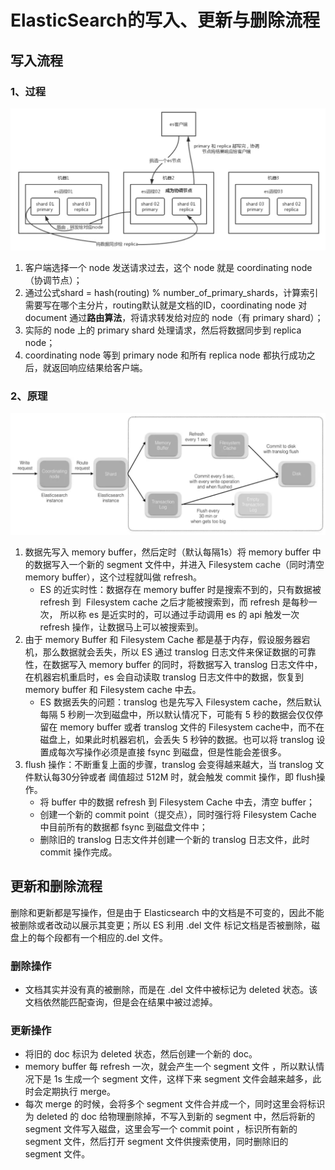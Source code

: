 # ElasticSearch的写入、更新与删除流程

## 写入流程

### 1、过程

![image.png](../assets/es-write-process.png)

1. 客户端选择一个 node 发送请求过去，这个 node 就是 coordinating node （协调节点）；
2. 通过公式shard = hash(routing) % number_of_primary_shards，计算索引需要写在哪个主分片，routing默认就是文档的ID，coordinating node 对 document 通过**路由算法**，将请求转发给对应的 node（有 primary shard）；
3. 实际的 node 上的 primary shard 处理请求，然后将数据同步到 replica node；
4. coordinating node 等到 primary node 和所有 replica node 都执行成功之后，就返回响应结果给客户端。

### 2、原理

![image.png](../assets/es-write-process-cache-fs-sync.png)

1. 数据先写入 memory buffer，然后定时（默认每隔1s）将 memory buffer 中的数据写入一个新的 segment 文件中，并进入 Filesystem cache（同时清空 memory buffer），这个过程就叫做 refresh。
    - ES 的近实时性：数据存在 memory buffer 时是搜索不到的，只有数据被 refresh 到  Filesystem cache 之后才能被搜索到，而 refresh 是每秒一次， 所以称 es 是近实时的，可以通过手动调用 es 的 api 触发一次 refresh 操作，让数据马上可以被搜索到。
1. 由于 memory Buffer 和 Filesystem Cache 都是基于内存，假设服务器宕机，那么数据就会丢失，所以 ES 通过 translog 日志文件来保证数据的可靠性，在数据写入 memory buffer 的同时，将数据写入 translog 日志文件中，在机器宕机重启时，es 会自动读取 translog 日志文件中的数据，恢复到 memory buffer 和 Filesystem cache 中去。
    - ES 数据丢失的问题：translog 也是先写入 Filesystem cache，然后默认每隔 5 秒刷一次到磁盘中，所以默认情况下，可能有 5 秒的数据会仅仅停留在 memory buffer 或者 translog 文件的 Filesystem cache中，而不在磁盘上，如果此时机器宕机，会丢失 5 秒钟的数据。也可以将 translog 设置成每次写操作必须是直接 fsync 到磁盘，但是性能会差很多。
1. flush 操作：不断重复上面的步骤，translog 会变得越来越大，当 translog 文件默认每30分钟或者 阈值超过 512M 时，就会触发 commit 操作，即 flush操作。
    - 将 buffer 中的数据 refresh 到 Filesystem Cache 中去，清空 buffer；
    - 创建一个新的 commit point（提交点），同时强行将 Filesystem Cache 中目前所有的数据都 fsync 到磁盘文件中；
    - 删除旧的 translog 日志文件并创建一个新的 translog 日志文件，此时 commit 操作完成。
  
## 更新和删除流程

删除和更新都是写操作，但是由于 Elasticsearch 中的文档是不可变的，因此不能被删除或者改动以展示其变更；所以 ES 利用 .del 文件 标记文档是否被删除，磁盘上的每个段都有一个相应的.del 文件。

### 删除操作

- 文档其实并没有真的被删除，而是在 .del 文件中被标记为 deleted 状态。该文档依然能匹配查询，但是会在结果中被过滤掉。

### 更新操作

- 将旧的 doc 标识为 deleted 状态，然后创建一个新的 doc。
- memory buffer 每 refresh 一次，就会产生一个 segment 文件 ，所以默认情况下是 1s 生成一个 segment 文件，这样下来 segment 文件会越来越多，此时会定期执行 merge。
- 每次 merge 的时候，会将多个 segment 文件合并成一个，同时这里会将标识为 deleted 的 doc 给物理删除掉，不写入到新的 segment 中，然后将新的 segment 文件写入磁盘，这里会写一个 commit point ，标识所有新的 segment 文件，然后打开 segment 文件供搜索使用，同时删除旧的 segment 文件。
